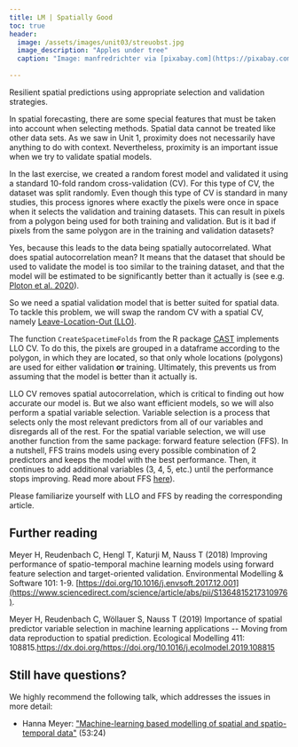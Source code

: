 ```yaml
---
title: LM | Spatially Good
toc: true
header:
  image: /assets/images/unit03/streuobst.jpg
  image_description: "Apples under tree"
  caption: "Image: manfredrichter via [pixabay.com](https://pixabay.com/de/photos/%C3%A4pfel-streuobst-obstbaum-apfelbaum-3684775/)"
 
---
```


Resilient spatial predictions using appropriate selection and validation strategies.

<!--more-->

In spatial forecasting, there are some special features that must be taken into account when selecting methods. Spatial data cannot be treated like other data sets. As we saw in Unit 1, proximity does not necessarily have anything to do with context. Nevertheless, proximity is an important issue when we try to validate spatial models. 

In the last exercise, we created a random forest model and validated it using a standard 10-fold random cross-validation (CV). For this type of CV, the dataset was split randomly. Even though this type of CV is standard in many studies, this process ignores where exactly the pixels were once in space when it selects the validation and training datasets. This can result in pixels from a polygon being used for both training and validation. But is it bad if pixels from the same polygon are in the training and validation datasets? 

Yes, because this leads to the data being spatially autocorrelated. What does spatial autocorrelation mean? It means that the dataset that should be used to validate the model is too similar to the training dataset, and that the model will be estimated to be significantly better than it actually is (see e.g. [Ploton et al. 2020]( https://www.nature.com/articles/s41467-020-18321-y)).

So we need a spatial validation model that is better suited for spatial data. To tackle this problem, we will swap the random CV with a spatial CV, namely [Leave-Location-Out (LLO)](https://cran.r-project.org/web/packages/CAST/vignettes/CAST-intro.html#target-oriented-validation). 

The function `CreateSpacetimeFolds` from the R package [CAST]( https://cran.r-project.org/web/packages/CAST/CAST.pdf) implements LLO CV. To do this, the pixels are grouped in a dataframe according to the polygon, in which they are located, so that only whole locations (polygons) are used for either validation **or** training. Ultimately, this prevents us from assuming that the model is better than it actually is.

LLO CV removes spatial autocorrelation, which is critical to finding out how accurate our model is. But we also want efficient models, so we will also perform a spatial variable selection. Variable selection is a process that selects only the most relevant predictors from all of our variables and disregards all of the rest. For the spatial variable selection, we will use another function from the same package: forward feature selection (FFS). In a nutshell, FFS trains models using every possible combination of 2 predictors and keeps the model with the best performance. Then, it continues to add additional variables (3, 4, 5, etc.) until the performance stops improving. Read more about FFS [here](https://www.rdocumentation.org/packages/CAST/versions/0.2.0/topics/ffs)).

Please familiarize yourself with LLO and FFS by reading the corresponding article.


## Further reading
Meyer H, Reudenbach C, Hengl T, Katurji M, Nauss T (2018) Improving performance of spatio-temporal machine learning models using forward feature selection and target-oriented validation. Environmental Modelling & Software 101: 1-9. [https://doi.org/10.1016/j.envsoft.2017.12.001](https://www.sciencedirect.com/science/article/abs/pii/S1364815217310976).

Meyer H, Reudenbach C, Wöllauer S, Nauss T (2019) Importance of spatial predictor variable selection in machine learning applications -- Moving from data reproduction to spatial prediction. Ecological Modelling 411: 108815.[https://dx.doi.org/https://doi.org/10.1016/j.ecolmodel.2019.108815 ](https://www.sciencedirect.com/science/article/abs/pii/S0304380019303230#!)

## Still have questions?
We highly recommend the following talk, which addresses the issues in more detail:

* Hanna Meyer: ["Machine-learning based modelling of spatial and spatio-temporal data"](https://www.youtube.com/watch?v=QGjdS1igq78&t=2676s) (53:24)